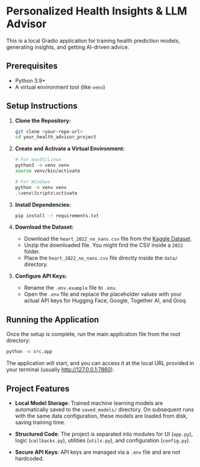 # Personalized Health Insights & LLM Advisor

This is a local Gradio application for training health prediction models, generating insights, and getting AI-driven advice.

## Prerequisites
- Python 3.9+
- A virtual environment tool (like `venv`)

## Setup Instructions

1.  **Clone the Repository:**
    ```bash
    git clone <your-repo-url>
    cd your_health_advisor_project
    ```

2.  **Create and Activate a Virtual Environment:**
    ```bash
    # For macOS/Linux
    python3 -m venv venv
    source venv/bin/activate

    # For Windows
    python -m venv venv
    .\venv\Scripts\activate
    ```

3.  **Install Dependencies:**
    ```bash
    pip install -r requirements.txt
    ```

4.  **Download the Dataset:**
    - Download the `heart_2022_no_nans.csv` file from the [Kaggle Dataset](https://www.kaggle.com/datasets/kamilpytlak/personal-key-indicators-of-heart-disease).
    - Unzip the downloaded file. You might find the CSV inside a `2022` folder.
    - Place the `heart_2022_no_nans.csv` file directly inside the `data/` directory.

5.  **Configure API Keys:**
    - Rename the `.env.example` file to `.env`.
    - Open the `.env` file and replace the placeholder values with your actual API keys for Hugging Face, Google, Together AI, and Groq.

## Running the Application

Once the setup is complete, run the main application file from the root directory:

```bash
python -m src.app
```

The application will start, and you can access it at the local URL provided in your terminal (usually http://127.0.0.1:7860).

## Project Features

- **Local Model Storage**: Trained machine learning models are automatically saved to the `saved_models/` directory. On subsequent runs with the same data configuration, these models are loaded from disk, saving training time.

- **Structured Code**: The project is separated into modules for UI (`app.py`), logic (`callbacks.py`), utilities (`utils.py`), and configuration (`config.py`).

- **Secure API Keys**: API keys are managed via a `.env` file and are not hardcoded. 